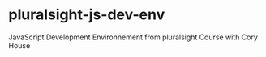 # pluralsight-js-dev-env
JavaScript Development Environnement from pluralsight Course with Cory House
